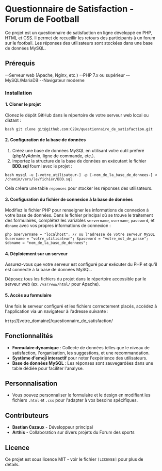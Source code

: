# Questionnaire de Satisfaction - Forum de Football

Ce projet est un questionnaire de satisfaction en ligne développé en PHP, HTML et CSS. Il permet de recueillir les retours des participants à un forum sur le football. Les réponses des utilisateurs sont stockées dans une base de données MySQL.

## Prérequis

--Serveur web (Apache, Nginx, etc.)
--PHP 7.x ou supérieur
--MySQL/MariaDB
--Navigateur moderne

### Installation

#### 1. Cloner le projet

Clonez le dépôt GitHub dans le répertoire de votre serveur web local ou distant :

`bash
git clone git@github.com:C2Bx/questionnaire_de_satisfaction.git
`

#### 2. Configuration de la base de données

1. Créez une base de données MySQL en utilisant votre outil préféré (phpMyAdmin, ligne de commande, etc.).
2. Importez la structure de la base de données en exécutant le fichier **BDD.sql** fourni avec le projet :

`bash
mysql -u [-votre_utilisateur-] -p [-nom_de_la_base_de_donnees-] < /chemin/vers/le/fichier/BDD.sql
`

Cela créera une table `reponses` pour stocker les réponses des utilisateurs.

#### 3. Configuration du fichier de connexion à la base de données

Modifiez le fichier PHP pour renseigner les informations de connexion à votre base de données. Dans le fichier principal où se trouve le traitement des formulaires, complétez les variables `servername`, `username`, `password`, et `dbname` avec vos propres informations de connexion :

`php
$servername = "localhost"; // ou l'adresse de votre serveur MySQL
$username = "votre_utilisateur";
$password = "votre_mot_de_passe";
$dbname = "nom_de_la_base_de_donnees";
`

#### 4. Déploiement sur un serveur

Assurez-vous que votre serveur est configuré pour exécuter du PHP et qu'il est connecté à la base de données MySQL.

Déposez tous les fichiers du projet dans le répertoire accessible par le serveur web (ex. `/var/www/html/` pour Apache).

#### 5. Accès au formulaire

Une fois le serveur configuré et les fichiers correctement placés, accédez à l'application via un navigateur à l'adresse suivante :

`http`://[votre_domaine]/questionnaire_de_satisfaction/

## Fonctionnalités

- **Formulaire dynamique** : Collecte de données telles que le niveau de satisfaction, l'organisation, les suggestions, et une recommandation.
- **Système d'emoji interactif** pour noter l'expérience des utilisateurs.
- **Base de données MySQL** : Les réponses sont sauvegardées dans une table dédiée pour faciliter l'analyse.

## Personnalisation

- Vous pouvez personnaliser le formulaire et le design en modifiant les fichiers `.html` et `.css` pour l'adapter à vos besoins spécifiques.

## Contributeurs

- **Bastian Cazaux** - Développeur principal
- **Arthis** - Collaboration sur divers projets du Forum des sports

## Licence

Ce projet est sous licence MIT - voir le fichier `[LICENSE]` pour plus de détails.
